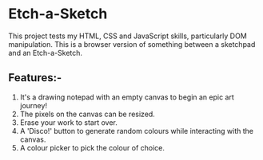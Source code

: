 # Etch-a-Sketch

This project tests my HTML, CSS and JavaScript skills, particularly DOM manipulation. This is a browser version of something between a sketchpad and an Etch-a-Sketch.

## Features:-

1. It's a drawing notepad with an empty canvas to begin an epic art journey!
2. The pixels on the canvas can be resized.
3. Erase your work to start over.
4. A 'Disco!' button to generate random colours while interacting with the canvas.
5. A colour picker to pick the colour of choice.
